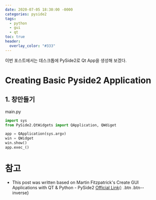 ```yaml
---
date: 2020-07-05 18:30:00 -0000
categories: pyside2
tags:
  - python
  - gui
  - qt
toc: true
header:
  overlay_color: "#333"
---
```


이번 포스트에서는 데스크톱에 PySide2로 Qt App을 생성해 보겠다.

# Creating Basic Pyside2 Application
## 1. 창만들기
main.py
```python
import sys
from PySide2.QtWidgets import QApplication, QWdiget

app = QApplication(sys.argv)
win = QWidget
win.show()
app.exec_()
```

# 참고
* This post was written based on Martin Fitzpatrick's Create GUI Applications with QT & Python - PySide2 [Official Link](www.learnpyqt.com){: .btn .btn--inverse}
